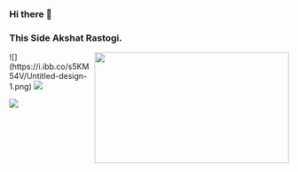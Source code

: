 ### Hi there 👋
### This Side Akshat Rastogi.
<img align ="right" src =https://media.giphy.com/media/l1J9qemh1La8b0Rag/giphy.gif  width="350" height="200">
![](https://i.ibb.co/s5KM54V/Untitled-design-1.png)
<img src="https://github-readme-stats.vercel.app/api?username=akshatrastogi25&&show_icons=true&title_color=000000&icon_color=bb2acf&text_color=000000&bg_color=ffa931&count_private=true"/>


<!--
https://media.giphy.com/media/13HgwGsXF0aiGY/giphy.gif
-->
![](https://i.ibb.co/s5KM54V/Untitled-design-1.png)

